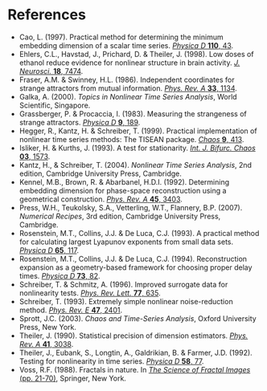 References
==========

- Cao, L. (1997). Practical method for determining the minimum embedding dimension of a scalar time series. [_Physica D_ __110__, 43](https://dx.doi.org/10.1016/S0167-2789(97)00118-8).
- Ehlers, C.L., Havstad, J., Prichard, D. & Theiler, J. (1998). Low doses of ethanol reduce evidence for nonlinear structure in brain activity. [_J. Neurosci._  __18__, 7474](https://doi.org/10.1523/JNEUROSCI.18-18-07474.1998).
- Fraser, A.M. & Swinney, H.L. (1986). Independent coordinates for strange attractors from mutual information. [_Phys. Rev. A_ __33__, 1134](https://dx.doi.org/10.1103/PhysRevA.33.1134).
- Galka, A. (2000). _Topics in Nonlinear Time Series Analysis_, World Scientific, Singapore.
- Grassberger, P. & Procaccia, I. (1983). Measuring the strangeness of strange attractors. [_Physica D_ __9__, 189](https://dx.doi.org/10.1016/0167-2789(83)90298-1).
- Hegger, R., Kantz, H. & Schreiber, T. (1999). Practical implementation of nonlinear time series methods: The TISEAN package. [_Chaos_ __9__, 413](https://doi.org/10.1063%2F1.166424).
- Isliker, H. & Kurths, J. (1993). A test for stationarity. [_Int. J. Bifurc. Chaos_ __03__, 1573](https://doi.org/10.1142%2fs0218127493001227).
- Kantz, H., & Schreiber, T. (2004). _Nonlinear Time Series Analysis_, 2nd edition, Cambridge University Press, Cambridge.
- Kennel, M.B., Brown, R. & Abarbanel, H.D.I. (1992). Determining embedding dimension for phase-space reconstruction using a geometrical construction. [_Phys. Rev. A_ __45__, 3403](https://dx.doi.org/10.1103/PhysRevA.45.3403).
- Press, W.H., Teukolsky, S.A., Vetterling, W.T., Flannery, B.P. (2007). _Numerical Recipes_, 3rd edition, Cambridge University Press, Cambridge.
- Rosenstein, M.T., Collins, J.J. & De Luca, C.J. (1993). A practical method for calculating largest Lyapunov exponents from small data sets. [_Physica D_ __65__, 117](https://doi.org/10.1016%2F0167-2789%2893%2990009-p).
- Rosenstein, M.T., Collins, J.J. & De Luca, C.J. (1994). Reconstruction expansion as a geometry-based framework for choosing proper delay times. [_Physica D_ __73__, 82](https://doi.org/10.1016%2F0167-2789%2894%2990226-7).
- Schreiber, T. & Schmitz, A. (1996). Improved surrogate data for nonlinearity tests. [_Phys. Rev. Lett._ __77__, 635](https://dx.doi.org/10.1103/PhysRevLett.77.635).
- Schreiber, T. (1993). Extremely simple nonlinear noise-reduction method. [_Phys. Rev. E_ __47__, 2401](https://doi.org/10.1103%2Fphysreve.47.2401).
- Sprott, J.C. (2003). _Chaos and Time-Series Analysis_, Oxford University Press, New York.
- Theiler, J. (1990). Statistical precision of dimension estimators. [_Phys. Rev. A_ __41__, 3038](https://doi.org/10.1103%2Fphysreva.41.3038).
- Theiler, J., Eubank, S., Longtin, A., Galdrikian, B. & Farmer, J.D. (1992). Testing for nonlinearity in time series. [_Physica D_ __58__, 77](https://dx.doi.org/10.1016/0167-2789(92)90102-S).
- Voss, R.F. (1988). Fractals in nature. In [_The Science of Fractal Images_ (pp. 21-70)](https://dx.doi.org/10.1007/978-1-4612-3784-6_1), Springer, New York.
